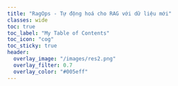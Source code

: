 ```yaml
---
title: "RagOps - Tự động hoá cho RAG với dữ liệu mới"
classes: wide
toc: true
toc_label: "My Table of Contents"
toc_icon: "cog"
toc_sticky: true
header:
  overlay_image: "/images/res2.png"
  overlay_filter: 0.7
  overlay_color: "#005eff"
---
```


